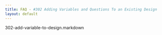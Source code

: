 ```yaml
---
title: FAQ - #302 Adding Variables and Questions To an Existing Design
layout: default
---
```

302-add-variable-to-design.markdown
